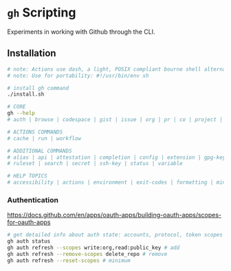 # `gh` Scripting

Experiments in working with Github through the CLI.

## Installation

```sh
# note: Actions use dash, a light, POSIX compliant bourne shell alternative.
# note: Use for portability: #!/usr/bin/env sh

# install gh command
./install.sh

# CORE
gh --help
# auth | browse | codespace | gist | issue | org | pr | co | project | release | repo

# ACTIONS COMMANDS
# cache | run | workflow

# ADDITIONAL COMMANDS
# alias | api | attestation | completion | config | extension | gpg-key | label
# ruleset | search | secret | ssh-key | status | variable

# HELP TOPICS
# accessibility | actions | environment | exit-codes | formatting | mintty | reference
```

### Authentication

https://docs.github.com/en/apps/oauth-apps/building-oauth-apps/scopes-for-oauth-apps

```sh
# get detailed info about auth state: accounts, protocol, token scopes
gh auth status
gh auth refresh --scopes write:org,read:public_key # add
gh auth refresh --remove-scopes delete_repo # remove
gh auth refresh --reset-scopes # minimum
```
